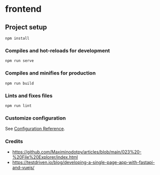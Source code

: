# frontend

## Project setup
```
npm install
```

### Compiles and hot-reloads for development
```
npm run serve
```

### Compiles and minifies for production
```
npm run build
```

### Lints and fixes files
```
npm run lint
```

### Customize configuration
See [Configuration Reference](https://cli.vuejs.org/config/).

### Credits
- https://github.com/Maximinodotpy/articles/blob/main/023%20-%20File%20Explorer/index.html
- https://testdriven.io/blog/developing-a-single-page-app-with-fastapi-and-vuejs/
